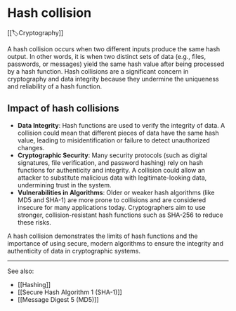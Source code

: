 
# Hash collision

[[🏷️Cryptography]]

A hash collision occurs when two different inputs produce the same hash output. In other words, it is when two distinct sets of data (e.g., files, passwords, or messages) yield the same hash value after being processed by a hash function. Hash collisions are a significant concern in cryptography and data integrity because they undermine the uniqueness and reliability of a hash function.

## Impact of hash collisions

- **Data Integrity**: Hash functions are used to verify the integrity of data. A collision could mean that different pieces of data have the same hash value, leading to misidentification or failure to detect unauthorized changes.
- **Cryptographic Security**: Many security protocols (such as digital signatures, file verification, and password hashing) rely on hash functions for authenticity and integrity. A collision could allow an attacker to substitute malicious data with legitimate-looking data, undermining trust in the system.
- **Vulnerabilities in Algorithms**: Older or weaker hash algorithms (like MD5 and SHA-1) are more prone to collisions and are considered insecure for many applications today. Cryptographers aim to use stronger, collision-resistant hash functions such as SHA-256 to reduce these risks.

A hash collision demonstrates the limits of hash functions and the importance of using secure, modern algorithms to ensure the integrity and authenticity of data in cryptographic systems.

---

See also:

- [[Hashing]]
- [[Secure Hash Algorithm 1 (SHA-1)]]
- [[Message Digest 5 (MD5)]]
